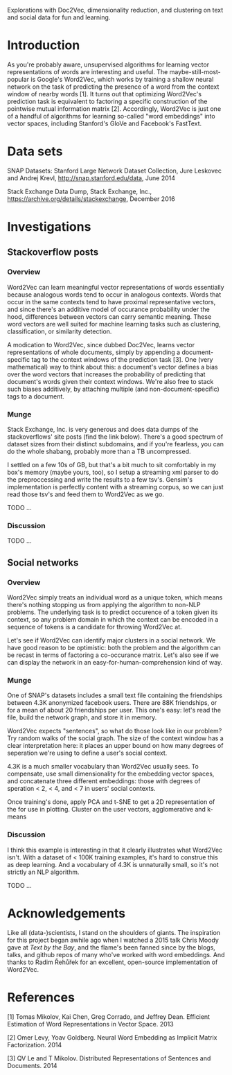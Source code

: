 Explorations with Doc2Vec, dimensionality reduction, and clustering
on text and social data for fun and learning.

# Introduction

As you're probably aware, unsupervised algorithms for learning vector
representations of words are interesting and useful.
The maybe-still-most-popular is Google's Word2Vec, which works by training a 
shallow neural network on the task of predicting the presence of
a word from the context window of nearby words [1]. It turns out that
optimizing Word2Vec's prediction task is equivalent to factoring
a specific construction of the pointwise mutual information matrix [2].
Accordingly, Word2Vec is just one of a handful of algorithms for
learning so-called "word embeddings" into vector spaces, including
Stanford's GloVe and Facebook's FastText.

# Data sets

SNAP Datasets: Stanford Large Network Dataset Collection,
Jure Leskovec and Andrej Krevl, http://snap.stanford.edu/data, June 2014

Stack Exchange Data Dump, Stack Exchange, Inc.,
https://archive.org/details/stackexchange, December 2016

# Investigations

## Stackoverflow posts

### Overview

Word2Vec can learn meaningful vector representations of words essentially
because analogous words tend to occur in analogous contexts. Words that occur
in the same contexts tend to have proximal representative vectors, and since
there's an additive model of occurance probability under the hood, differences 
between vectors can carry semantic meaning. These word vectors are well suited
for machine learning tasks such as clustering, classification, or similarity 
detection.

A modication to Word2Vec, since dubbed Doc2Vec, learns vector representations of 
whole documents, simply by appending a document-specific tag to the context windows of
the prediction task [3]. One (very mathematical) way to think about this: a
document's vector defines a bias over the word vectors that increases the
probability of predicting that document's words given their context windows.
We're also free to stack such biases additively, by attaching multiple
(and non-document-specific) tags to a document.

### Munge

Stack Exchange, Inc. is very generous and does data dumps of the stackoverflows'
site posts (find the link below). There's a good spectrum of dataset sizes from
their distinct subdomains, and if you're fearless, you can do the whole shabang,
probably more than a TB uncompressed.

I settled on a few 10s of GB, but that's a bit much to sit comfortably in my box's
memory (maybe yours, too), so I setup a streaming xml parser to do the preproccessing
and write the results to a few tsv's. Gensim's implementation is perfectly content
with a streaming corpus, so we can just read those tsv's and feed them to Word2Vec as 
we go.

TODO ...

### Discussion

TODO ...

## Social networks

### Overview

Word2Vec simply treats an individual word as a unique token, which means there's nothing
stopping us from applying the algorithm to non-NLP problems. The underlying task is to predict
occurence of a token given its context, so any problem domain in which the context
can be encoded in a sequence of tokens is a candidate for throwing Word2Vec at.

Let's see if Word2Vec can identify major clusters in a social network. We have good reason to be
optimistic: both the problem and the algorithm can be recast in terms of factoring a co-occurance matrix.
Let's also see if we can display the network in an easy-for-human-comprehension kind of way.

### Munge

One of SNAP's datasets includes a small text file containing the friendships between 4.3K anonymized 
facebook users. There are 88K friendships, or for a mean of about 20 friendships per user. This one's
easy: let's read the file, build the network graph, and store it in memory.

Word2Vec expects "sentences", so what do those look like in our problem? Try random walks of the social
graph. The size of the context window has a clear interpretation here: it places an upper bound on how
many degrees of seperation we're using to define a user's social context.

4.3K is a much smaller vocabulary than Word2Vec usually sees. To compensate, use small
dimensionality for the embedding vector spaces, and concatenate three different embeddings:
those with degrees of speration < 2, < 4, and < 7 in users' social contexts.

Once training's done, apply PCA and t-SNE to get a 2D representation of the for use in plotting. 
Cluster on the user vectors, agglomerative and k-means

### Discussion

I think this example is interesting in that it clearly illustrates what Word2Vec isn't. With
a dataset of < 100K training examples, it's hard to construe this as deep learning. And a
vocabulary of 4.3K is unnaturally small, so it's not strictly an NLP algorithm.

TODO ...

# Acknowledgements

Like all (data-)scientists, I stand on the shoulders of giants. The inspiration
for this project began awhile ago when I watched a 2015 talk Chris Moody gave at
*Text by the Bay*, and the flame's been fanned since by the blogs, talks, and github
repos of many who've worked with word embeddings. And thanks to Radim Řehůřek for an 
excellent, open-source implementation of Word2Vec.

# References

[1] Tomas Mikolov, Kai Chen, Greg Corrado, and Jeffrey Dean.
Efficient Estimation of Word Representations in Vector Space.
2013

[2] Omer Levy, Yoav Goldberg.
Neural Word Embedding as Implicit Matrix Factorization. 2014

[3] QV Le and T Mikolov. Distributed Representations of Sentences and Documents. 2014
